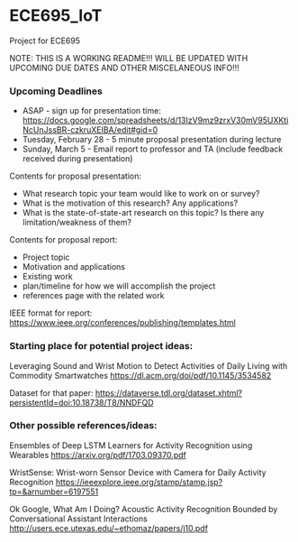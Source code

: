 # ECE695_IoT
Project for ECE695

NOTE: THIS IS A WORKING README!!! WILL BE UPDATED WITH UPCOMING DUE DATES AND OTHER MISCELANEOUS INFO!!!

### Upcoming Deadlines
- ASAP - sign up for presentation time: https://docs.google.com/spreadsheets/d/13IzV9mz9zrxV30mV95UXKtiNcUnJssBR-czkruXEIBA/edit#gid=0
- Tuesday, February 28 - 5 minute proposal presentation during lecture
- Sunday, March 5 - Email report to professor and TA (include feedback received during presentation)

Contents for proposal presentation:
- What research topic your team would like to work on or survey?
- What is the motivation of this research? Any applications?
- What is the state-of-state-art research on this topic? Is there any limitation/weakness of them?

Contents for proposal report:
- Project topic
- Motivation and applications
- Existing work
- plan/timeline for how we will accomplish the project
- references page with the related work

IEEE format for report:
https://www.ieee.org/conferences/publishing/templates.html

### Starting place for potential project ideas:
Leveraging Sound and Wrist Motion to Detect Activities of Daily Living with Commodity Smartwatches
https://dl.acm.org/doi/pdf/10.1145/3534582

Dataset for that paper:
https://dataverse.tdl.org/dataset.xhtml?persistentId=doi:10.18738/T8/NNDFQD

### Other possible references/ideas:
Ensembles of Deep LSTM Learners for Activity Recognition using Wearables
https://arxiv.org/pdf/1703.09370.pdf

WristSense: Wrist-worn Sensor Device with Camera
for Daily Activity Recognition
https://ieeexplore.ieee.org/stamp/stamp.jsp?tp=&arnumber=6197551

Ok Google, What Am I Doing? Acoustic Activity Recognition Bounded by Conversational Assistant Interactions
http://users.ece.utexas.edu/~ethomaz/papers/j10.pdf
